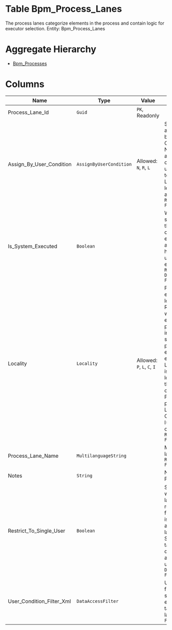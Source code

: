 # Table Bpm_Process_Lanes

The process lanes categorize elements in the process and contain logic for executor selection. Entity: Bpm_Process_Lanes

# Aggregate Hierarchy

* [Bpm_Processes](Bpm_Processes.md)

# Columns

| Name | Type | Value | Description |
| - | - | - | --- |
|Process_Lane_Id|`Guid`|`PK`, Readonly||
|Assign_By_User_Condition|`AssignByUserCondition`|Allowed: `N`, `R`, `L`|Specifies direct assign action, based on User Condition. N=No direct assignment, only offer to users; R=Assign to random user; L=User with least tasks assigned. `Required` `Filter(eq;like)` |
|Is_System_Executed|`Boolean`||When set, specifies that the lane allows only system executed tasks and will never have human user as executor. `Required` `Default(false)` `Filter(eq)` |
|Locality|`Locality`|Allowed: `P`, `L`, `C`, `I`|Process execution locality. Represents where the execution takes place and influences the selection of possible executors. For example, when L, the execution is private to the location, where the process originated. P=Same as parent; L=Location; C=Company; I=Intra-company. `Required` `Filter(eq;like)` |
|Process_Lane_Name|`MultilanguageString`||Multilanguage lane name. `Required` `Filter(eq;like)` |
|Notes|`String`||Notes for this ProcessLane. |
|Restrict_To_Single_User|`Boolean`||Specifies whether the lane would be restricted to the first user, who is assigned an activity in the lane. Subsequent tasks are directly assigned to that user. `Required` `Default(false)` `Filter(eq)` |
|User_Condition_Filter_Xml|`DataAccessFilter`||User defined filter, used to select possible executors of tasks in the lane. `Filter(eq;like)` |
